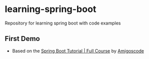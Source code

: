 # learning-spring-boot
Repository for learning spring boot with code examples  

## First Demo
+ Based on the [Spring Boot Tutorial | Full Course](https://www.youtube.com/watch?v=9SGDpanrc8U "Spring Boot Tutorial | Full Course") by [Amigoscode](https://www.youtube.com/c/amigoscode "Amigoscode's channel")
